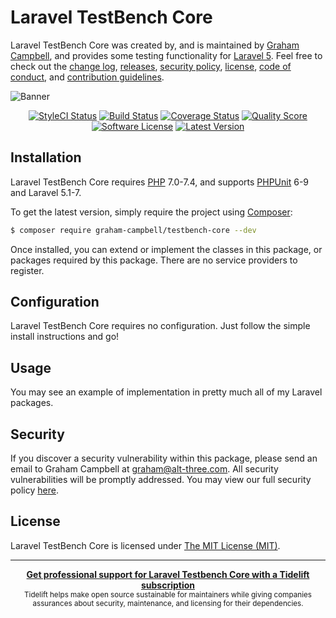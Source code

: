 Laravel TestBench Core
======================

Laravel TestBench Core was created by, and is maintained by [Graham Campbell](https://github.com/GrahamCampbell), and provides some testing functionality for [Laravel 5](http://laravel.com). Feel free to check out the [change log](CHANGELOG.md), [releases](https://github.com/GrahamCampbell/Laravel-TestBench-Core/releases), [security policy](https://github.com/GrahamCampbell/Laravel-TestBench-Core/security/policy), [license](LICENSE), [code of conduct](.github/CODE_OF_CONDUCT.md), and [contribution guidelines](.github/CONTRIBUTING.md).

![Banner](https://user-images.githubusercontent.com/2829600/71477508-68a5a600-27e2-11ea-91c9-da343f90b279.png)

<p align="center">
<a href="https://styleci.io/repos/37913000"><img src="https://styleci.io/repos/37913000/shield" alt="StyleCI Status"></img></a>
<a href="https://travis-ci.org/GrahamCampbell/Laravel-TestBench-Core"><img src="https://img.shields.io/travis/GrahamCampbell/Laravel-TestBench-Core/master.svg?style=flat-square" alt="Build Status"></img></a>
<a href="https://scrutinizer-ci.com/g/GrahamCampbell/Laravel-TestBench-Core/code-structure"><img src="https://img.shields.io/scrutinizer/coverage/g/GrahamCampbell/Laravel-TestBench-Core.svg?style=flat-square" alt="Coverage Status"></img></a>
<a href="https://scrutinizer-ci.com/g/GrahamCampbell/Laravel-TestBench-Core"><img src="https://img.shields.io/scrutinizer/g/GrahamCampbell/Laravel-TestBench-Core.svg?style=flat-square" alt="Quality Score"></img></a>
<a href="LICENSE"><img src="https://img.shields.io/badge/license-MIT-brightgreen.svg?style=flat-square" alt="Software License"></img></a>
<a href="https://github.com/GrahamCampbell/Laravel-TestBench-Core/releases"><img src="https://img.shields.io/github/release/GrahamCampbell/Laravel-TestBench-Core.svg?style=flat-square" alt="Latest Version"></img></a>
</p>


## Installation

Laravel TestBench Core requires [PHP](https://php.net) 7.0-7.4, and supports [PHPUnit](https://phpunit.de/) 6-9 and Laravel 5.1-7.

To get the latest version, simply require the project using [Composer](https://getcomposer.org):

```bash
$ composer require graham-campbell/testbench-core --dev
```

Once installed, you can extend or implement the classes in this package, or packages required by this package. There are no service providers to register.


## Configuration

Laravel TestBench Core requires no configuration. Just follow the simple install instructions and go!


## Usage

You may see an example of implementation in pretty much all of my Laravel packages.


## Security

If you discover a security vulnerability within this package, please send an email to Graham Campbell at graham@alt-three.com. All security vulnerabilities will be promptly addressed. You may view our full security policy [here](https://github.com/GrahamCampbell/Laravel-TestBench-Core/security/policy).


## License

Laravel TestBench Core is licensed under [The MIT License (MIT)](LICENSE).


---

<div align="center">
	<b>
		<a href="https://tidelift.com/subscription/pkg/packagist-graham-campbell-testbench-core?utm_source=packagist-graham-campbell-testbench-core&utm_medium=referral&utm_campaign=readme">Get professional support for Laravel Testbench Core with a Tidelift subscription</a>
	</b>
	<br>
	<sub>
		Tidelift helps make open source sustainable for maintainers while giving companies<br>assurances about security, maintenance, and licensing for their dependencies.
	</sub>
</div>
